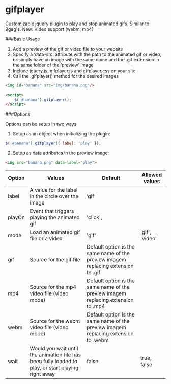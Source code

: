 gifplayer
===========

Customizable jquery plugin to play and stop animated gifs. Similar to 9gag's.
New: Video support (webm, mp4)

###Basic Usage

1. Add a preview of the gif or video file to your website
2. Specify a ‘data-src’ attribute with the path to the animated gif or video, or simply have an image with the same name and the .gif extension in the same folder of the ‘preview’ image
3. Include jquery.js, gifplayer.js and gifplayer.css on your site
4. Call the .gifplayer() method for the desired images

```html
<img id="banana" src="img/banana.png"/>
 
<script>
	$('#banana').gifplayer();
</script>
```

###Options

Options can be setup in two ways: 
1. Setup as an object when initializing the plugin: 
```javascript
$('#banana').gifplayer({ label: 'play' });
```

2. Setup as data attributes in the preview image: 
```html
<img src="banana.png" data-label="play">
```

Option	|Values	|Default | Allowed values
--- | --- | --- | ---
label	| A value for the label in the circle over the image	|‘gif’ |
playOn	| Event that triggers playing the animated gif	|'click', |
mode | Load an animated gif file or a video | 'gif' | 'gif', 'video'
gif | Source for the gif file | Default option is the same name of the preview imagem replacing extension to .gif |
mp4 | Source for the mp4 video file (video mode)| Default option is the same name of the preview imagem replacing extension to .mp4 |
webm | Source for the webm video file (video mode)| Default option is the same name of the preview imagem replacing extension to .webm |
wait | Would you wait until the animation file has been fully loaded to play, or start playing right away | false | true, false

